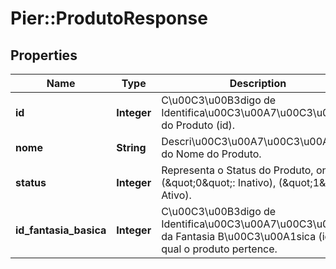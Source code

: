 # Pier::ProdutoResponse

## Properties
Name | Type | Description | Notes
------------ | ------------- | ------------- | -------------
**id** | **Integer** | C\u00C3\u00B3digo de Identifica\u00C3\u00A7\u00C3\u00A3o do Produto (id). | 
**nome** | **String** | Descri\u00C3\u00A7\u00C3\u00A3o do Nome do Produto. | 
**status** | **Integer** | Representa o Status do Produto, onde: (\&quot;0\&quot;: Inativo), (\&quot;1\&quot;: Ativo). | 
**id_fantasia_basica** | **Integer** | C\u00C3\u00B3digo de Identifica\u00C3\u00A7\u00C3\u00A3o da Fantasia B\u00C3\u00A1sica (id) a qual o produto pertence. | [optional] 


